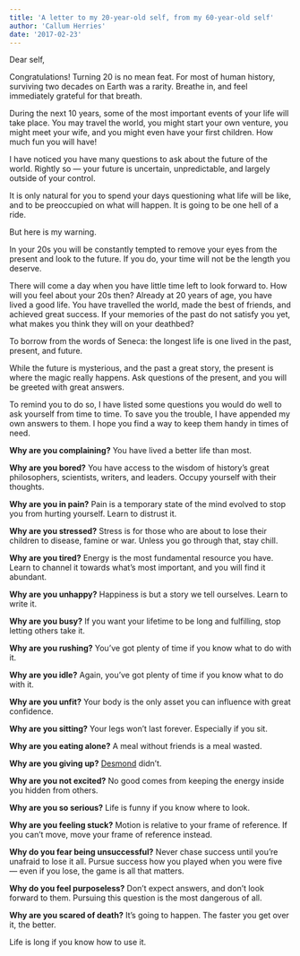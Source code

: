```yaml
---
title: 'A letter to my 20-year-old self, from my 60-year-old self'
author: 'Callum Herries'
date: '2017-02-23'
---
```



Dear self,

Congratulations! Turning 20 is no mean feat. For most of human history, surviving two decades on Earth was a rarity. Breathe in, and feel immediately grateful for that breath.

During the next 10 years, some of the most important events of your life will take place. You may travel the world, you might start your own venture, you might meet your wife, and you might even have your first children. How much fun you will have!

I have noticed you have many questions to ask about the future of the world. Rightly so — your future is uncertain, unpredictable, and largely outside of your control.

It is only natural for you to spend your days questioning what life will be like, and to be preoccupied on what will happen. It is going to be one hell of a ride.

But here is my warning.

In your 20s you will be constantly tempted to remove your eyes from the present and look to the future. If you do, your time will not be the length you deserve.

There will come a day when you have little time left to look forward to. How will you feel about your 20s then? Already at 20 years of age, you have lived a good life. You have travelled the world, made the best of friends, and achieved great success. If your memories of the past do not satisfy you yet, what makes you think they will on your deathbed?

To borrow from the words of Seneca: the longest life is one lived in the past, present, and future.

While the future is mysterious, and the past a great story, the present is where the magic really happens. Ask questions of the present, and you will be greeted with great answers.

To remind you to do so, I have listed some questions you would do well to ask yourself from time to time. To save you the trouble, I have appended my own answers to them. I hope you find a way to keep them handy in times of need.

**Why are you complaining?** You have lived a better life than most.

**Why are you bored?** You have access to the wisdom of history’s great philosophers, scientists, writers, and leaders. Occupy yourself with their thoughts.

**Why are you in pain?** Pain is a temporary state of the mind evolved to stop you from hurting yourself. Learn to distrust it.

**Why are you stressed?** Stress is for those who are about to lose their children to disease, famine or war. Unless you go through that, stay chill.

**Why are you tired?** Energy is the most fundamental resource you have. Learn to channel it towards what’s most important, and you will find it abundant.

**Why are you unhappy?** Happiness is but a story we tell ourselves. Learn to write it.

**Why are you busy?** If you want your lifetime to be long and fulfilling, stop letting others take it.

**Why are you rushing?** You’ve got plenty of time if you know what to do with it.

**Why are you idle?** Again, you’ve got plenty of time if you know what to do with it.

**Why are you unfit?** Your body is the only asset you can influence with great confidence.

**Why are you sitting?** Your legs won’t last forever. Especially if you sit.

**Why are you eating alone?** A meal without friends is a meal wasted.

**Why are you giving up?** [Desmond](https://en.wikipedia.org/wiki/Desmond_Doss) didn’t.

**Why are you not excited?** No good comes from keeping the energy inside you hidden from others.

**Why are you so serious?** Life is funny if you know where to look.

**Why are you feeling stuck?** Motion is relative to your frame of reference. If you can’t move, move your frame of reference instead.

**Why do you fear being unsuccessful?** Never chase success until you’re unafraid to lose it all. Pursue success how you played when you were five — even if you lose, the game is all that matters.

**Why do you feel purposeless?** Don’t expect answers, and don’t look forward to them. Pursuing this question is the most dangerous of all.

**Why are you scared of death?** It’s going to happen. The faster you get over it, the better.

Life is long if you know how to use it.
